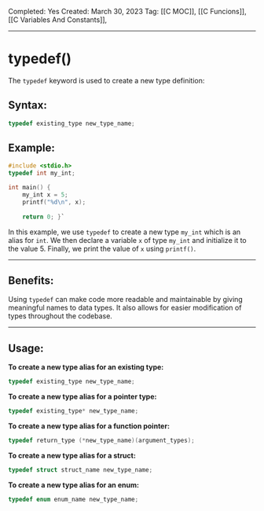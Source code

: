 Completed: Yes
Created: March 30, 2023
Tag: [[C MOC]], [[C Funcions]], [[C Variables And Constants]],

---
# typedef()
The `typedef` keyword is used to create a new type definition:

## Syntax:
```c
typedef existing_type new_type_name;
```

## Example:
```c
#include <stdio.h>  
typedef int my_int;  

int main() {   
	my_int x = 5;   
	printf("%d\n", x);   
	
	return 0; }`
```
In this example, we use `typedef` to create a new type `my_int` which is an alias for `int`. We then declare a variable `x` of type `my_int` and initialize it to the value 5. Finally, we print the value of `x` using `printf()`.

---
## Benefits:
Using `typedef` can make code more readable and maintainable by giving meaningful names to data types. It also allows for easier modification of types throughout the codebase.

---
## Usage:

**To create a new type alias for an existing type:**
```c
typedef existing_type new_type_name;
```

**To create a new type alias for a pointer type:**
```c
typedef existing_type* new_type_name;
```

**To create a new type alias for a function pointer:**
```c
typedef return_type (*new_type_name)(argument_types);
```

**To create a new type alias for a struct:**
```c
typedef struct struct_name new_type_name;
```

**To create a new type alias for an enum:**
```c
typedef enum enum_name new_type_name;
```

